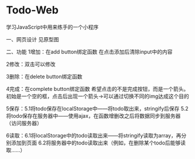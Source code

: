 # Todo-Web
学习JavaScript中用来练手的一个小程序

一、网页设计
见原型图


二、功能
1增加：在add button绑定函数
在点击添加后清除input中的内容

2修改：双击可以修改

3删除：在delete button绑定函数

4完成：在complete button绑定函数
希望点击的不是完成按钮，而是一个箭头。初始是一个空的框，点击后出现一个箭头→可以通过切换不同的img达成这个目的

5保存：5.1将todo保存在localStorage中——将todo取出来，stringify后保存
5.2将todo保存在服务器中——使用ajax，在函数增删改之后将数据同步到服务器（访问服务器）

6读取：6.1将localStorage中的todo读取出来——将stringify读取为array，再分别添加到页面
6.2将服务器中的todo读取出来（例如，在删除某个todo后能够读取……）
